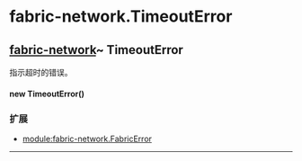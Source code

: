 # fabric-network.TimeoutError

## [fabric-network](https://hyperledger.github.io/fabric-sdk-node/release-1.4/module-fabric-network.html)~ TimeoutError

指示超时的错误。

#### new TimeoutError()

### 扩展

- [module:fabric-network.FabricError](https://hyperledger.github.io/fabric-sdk-node/release-1.4/module-fabric-network.FabricError.html)

***